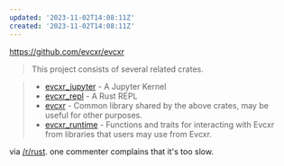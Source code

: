 ```yaml
---
updated: '2023-11-02T14:08:11Z'
created: '2023-11-02T14:08:11Z'
---
```

https://github.com/evcxr/evcxr

> This project consists of several related crates.

> - [evcxr_jupyter](https://github.com/evcxr/evcxr/blob/main/evcxr_jupyter/README.md) - A Jupyter Kernel 
> - [evcxr_repl](https://github.com/evcxr/evcxr/blob/main/evcxr_repl/README.md) - A Rust REPL
> - [evcxr](https://github.com/evcxr/evcxr/blob/main/evcxr/README.md) - Common library shared by the above crates, may be useful for other purposes.
> - [evcxr_runtime](https://github.com/evcxr/evcxr/blob/main/evcxr_runtime/README.md) - Functions and traits for interacting with Evcxr from libraries that users may use from Evcxr.

via [/r/rust](https://www.reddit.com/r/rust/comments/17lo0gg/evcxr_rust_repl_is_an_incredible_tool/). one commenter complains that it's too slow.